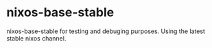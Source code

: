 # nixos-base-stable
nixos-base-stable for testing and debuging purposes. Using the latest stable nixos channel.

